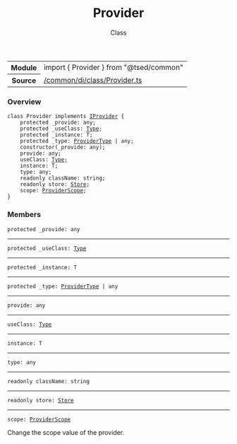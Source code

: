 
<header class="symbol-info-header"><h1 id="provider">Provider</h1><label class="symbol-info-type-label class">Class</label></header>
<!-- summary -->
<section class="symbol-info"><table class="is-full-width"><tbody><tr><th>Module</th><td><div class="lang-typescript"><span class="token keyword">import</span> { Provider }&nbsp;<span class="token keyword">from</span>&nbsp;<span class="token string">"@tsed/common"</span></div></td></tr><tr><th>Source</th><td><a href="https://github.com/Romakita/ts-express-decorators/blob/v4.15.0/src//common/di/class/Provider.ts#L0-L0">/common/di/class/Provider.ts</a></td></tr></tbody></table></section>
<!-- overview -->


### Overview


<pre><code class="typescript-lang "><span class="token keyword">class</span> Provider<T> <span class="token keyword">implements</span> <a href="#api/common/di/iprovider"><span class="token">IProvider</span></a><T> <span class="token punctuation">{</span>
    <span class="token keyword">protected</span> _provide<span class="token punctuation">:</span> <span class="token keyword">any</span><span class="token punctuation">;</span>
    <span class="token keyword">protected</span> _useClass<span class="token punctuation">:</span> <a href="#api/core/type"><span class="token">Type</span></a><T><span class="token punctuation">;</span>
    <span class="token keyword">protected</span> _instance<span class="token punctuation">:</span> T<span class="token punctuation">;</span>
    <span class="token keyword">protected</span> _type<span class="token punctuation">:</span> <a href="#api/common/di/providertype"><span class="token">ProviderType</span></a> | <span class="token keyword">any</span><span class="token punctuation">;</span>
    <span class="token keyword">constructor</span><span class="token punctuation">(</span>_provide<span class="token punctuation">:</span> <span class="token keyword">any</span><span class="token punctuation">)</span><span class="token punctuation">;</span>
    provide<span class="token punctuation">:</span> <span class="token keyword">any</span><span class="token punctuation">;</span>
    useClass<span class="token punctuation">:</span> <a href="#api/core/type"><span class="token">Type</span></a><T><span class="token punctuation">;</span>
    instance<span class="token punctuation">:</span> T<span class="token punctuation">;</span>
    type<span class="token punctuation">:</span> <span class="token keyword">any</span><span class="token punctuation">;</span>
    <span class="token keyword">readonly</span> className<span class="token punctuation">:</span> <span class="token keyword">string</span><span class="token punctuation">;</span>
    <span class="token keyword">readonly</span> store<span class="token punctuation">:</span> <a href="#api/core/store"><span class="token">Store</span></a><span class="token punctuation">;</span>
    scope<span class="token punctuation">:</span> <a href="#api/common/di/providerscope"><span class="token">ProviderScope</span></a><span class="token punctuation">;</span>
<span class="token punctuation">}</span></code></pre>


<!-- Parameters -->

<!-- Description -->

<!-- Members -->







### Members



<div class="method-overview">
<pre><code class="typescript-lang "><span class="token keyword">protected</span> _provide<span class="token punctuation">:</span> <span class="token keyword">any</span></code></pre>
</div>




<hr/>



<div class="method-overview">
<pre><code class="typescript-lang "><span class="token keyword">protected</span> _useClass<span class="token punctuation">:</span> <a href="#api/core/type"><span class="token">Type</span></a><T></code></pre>
</div>




<hr/>



<div class="method-overview">
<pre><code class="typescript-lang "><span class="token keyword">protected</span> _instance<span class="token punctuation">:</span> T</code></pre>
</div>




<hr/>



<div class="method-overview">
<pre><code class="typescript-lang "><span class="token keyword">protected</span> _type<span class="token punctuation">:</span> <a href="#api/common/di/providertype"><span class="token">ProviderType</span></a> | <span class="token keyword">any</span></code></pre>
</div>




<hr/>



<div class="method-overview">
<pre><code class="typescript-lang ">provide<span class="token punctuation">:</span> <span class="token keyword">any</span></code></pre>
</div>




<hr/>



<div class="method-overview">
<pre><code class="typescript-lang ">useClass<span class="token punctuation">:</span> <a href="#api/core/type"><span class="token">Type</span></a><T></code></pre>
</div>




<hr/>



<div class="method-overview">
<pre><code class="typescript-lang ">instance<span class="token punctuation">:</span> T</code></pre>
</div>




<hr/>



<div class="method-overview">
<pre><code class="typescript-lang ">type<span class="token punctuation">:</span> <span class="token keyword">any</span></code></pre>
</div>




<hr/>



<div class="method-overview">
<pre><code class="typescript-lang "><span class="token keyword">readonly</span> className<span class="token punctuation">:</span> <span class="token keyword">string</span></code></pre>
</div>




<hr/>



<div class="method-overview">
<pre><code class="typescript-lang "><span class="token keyword">readonly</span> store<span class="token punctuation">:</span> <a href="#api/core/store"><span class="token">Store</span></a></code></pre>
</div>




<hr/>



<div class="method-overview">
<pre><code class="typescript-lang ">scope<span class="token punctuation">:</span> <a href="#api/common/di/providerscope"><span class="token">ProviderScope</span></a></code></pre>
</div>


Change the scope value of the provider.







